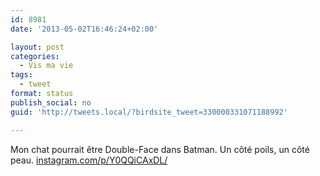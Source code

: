 ```yaml
---
id: 8981
date: '2013-05-02T16:46:24+02:00'

layout: post
categories:
  - Vis ma vie
tags:
  - tweet
format: status
publish_social: no
guid: 'http://tweets.local/?birdsite_tweet=330000331071188992'

---
```


Mon chat pourrait être Double-Face dans Batman. Un côté poils, un côté peau. [instagram.com/p/Y0QQiCAxDL/](http://instagram.com/p/Y0QQiCAxDL/)
